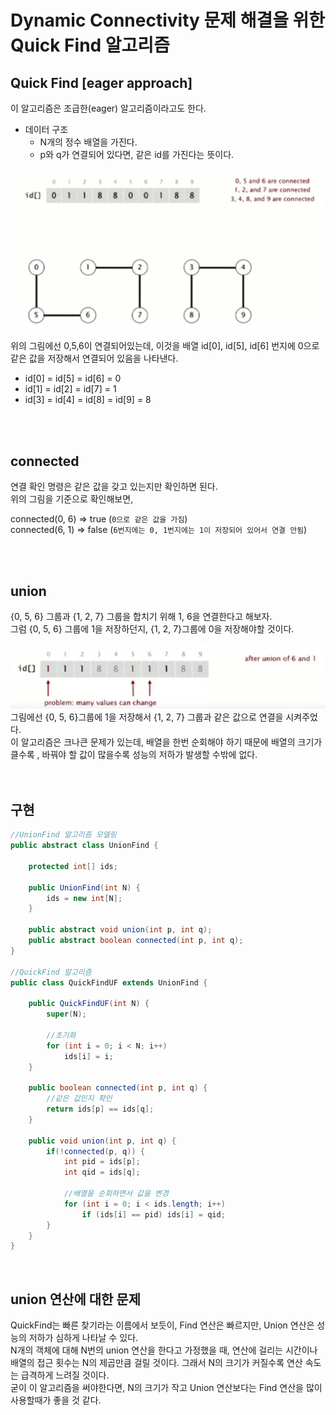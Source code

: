 # Dynamic Connectivity 문제 해결을 위한 Quick Find 알고리즘


## Quick Find [eager approach]

이 알고리즘은 조급한(eager) 알고리즘이라고도 한다.

* 데이터 구조 
    - N개의 정수 배열을 가진다.
    - p와 q가 연결되어 있다면, 같은 id를 가진다는 뜻이다.

<img src="./images/quick-find-data-structure.JPG">

위의 그림에선 0,5,6이 연결되어있는데, 이것을 배열 id[0], id[5], id[6] 번지에 0으로 같은 값을 저장해서 연결되어 있음을 나타낸다.

* id[0] = id[5] = id[6] = 0
* id[1] = id[2] = id[7] = 1
* id[3] = id[4] = id[8] = id[9] = 8

<br/>
<br/>

## connected

연결 확인 명령은 같은 값을 갖고 있는지만 확인하면 된다.<br/>
위의 그림을 기준으로 확인해보면,<br/>

connected(0, 6) => true (`0으로 같은 값을 가짐`)<br/>
connected(6, 1) => false (`6번지에는 0, 1번지에는 1이 저장되어 있어서 연결 안됨`)

<br/>
<br/>

## union

{0, 5, 6} 그룹과 {1, 2, 7} 그룹을 합치기 위해 1, 6을 연결한다고 해보자.<br/>
그럼 {0, 5, 6} 그룹에 1을 저장하던지, {1, 2, 7}그룹에 0을 저장해야할 것이다.

<img src="./images/quick-find-union.JPG">
그림에선 {0, 5, 6}그룹에 1을 저장해서 {1, 2, 7} 그룹과 같은 값으로 연결을 시켜주었다.<br/>
이 알고리즘은 크나큰 문제가 있는데, 배열을 한번 순회해야 하기 때문에 배열의 크기가 클수록 , 바꿔야 할 값이 많을수록 성능의 저하가 발생할 수밖에 없다.

<br/>
<br/>
<br/>

## 구현
```java
//UnionFind 알고리즘 모델링
public abstract class UnionFind {

    protected int[] ids;

    public UnionFind(int N) {
        ids = new int[N];
    }

    public abstract void union(int p, int q);
    public abstract boolean connected(int p, int q);
}

//QuickFind 알고리즘
public class QuickFindUF extends UnionFind {

    public QuickFindUF(int N) {
        super(N);

        //초기화
        for (int i = 0; i < N; i++)
            ids[i] = i;
    }

    public boolean connected(int p, int q) {
        //같은 값인지 확인
        return ids[p] == ids[q];
    }

    public void union(int p, int q) {
        if(!connected(p, q)) {
            int pid = ids[p];
            int qid = ids[q];

            //배열을 순회하면서 값을 변경
            for (int i = 0; i < ids.length; i++)
                if (ids[i] == pid) ids[i] = qid;
        }
    }
}
```

<br/>

## union 연산에 대한 문제

QuickFind는 빠른 찾기라는 이름에서 보듯이, Find 연산은 빠르지만, Union 연산은 성능의 저하가 심하게 나타날 수 있다.<br/>
N개의 객체에 대해 N번의 union 연산을 한다고 가정했을 때, 연산에 걸리는 시간이나 배열의 접근 횟수는 N의 제곱만큼 걸릴 것이다. 그래서 N의 크기가 커질수록 연산 속도는 급격하게 느려질 것이다.<br/>
굳이 이 알고리즘을 써야한다면, N의 크기가 작고 Union 연산보다는 Find 연산을 많이 사용할때가 좋을 것 같다.
